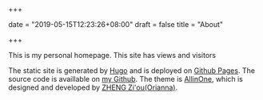 +++

date = "2019-05-15T12:23:26+08:00"
draft = false
title = "About"

+++

This is my personal homepage. <span id="busuanzi_container_site_pv">This site has <span id="busuanzi_value_site_pv"></span> views</span> and <span id="busuanzi_container_site_uv"><span id="busuanzi_value_site_uv"></span> visitors</span>

The static site is generated by [Hugo](http://gohugo.io) and is deployed on [Github Pages](https://pages.github.com/). The source code is availlable on [my Github](https://github.com/quq99/quq99-site). The theme is [AllinOne](https://github.com/orianna-zzo/AllinOne), which is designed and developed by [ZHENG Zi'ou(Orianna)](https://orianna-zzo.github.io/).
